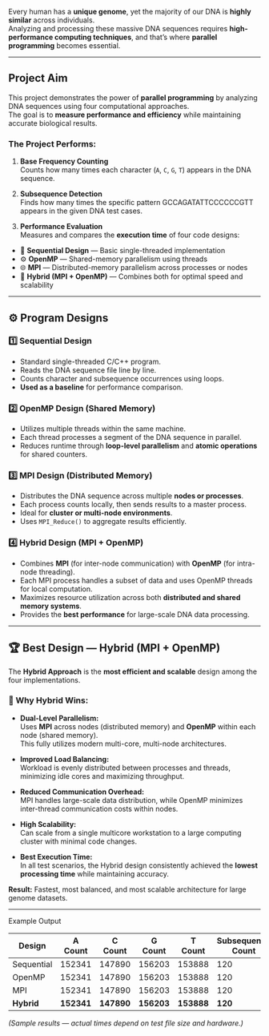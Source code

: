 
Every human has a **unique genome**, yet the majority of our DNA is **highly similar** across individuals.  
Analyzing and processing these massive DNA sequences requires **high-performance computing techniques**, and that’s where **parallel programming** becomes essential.

---

##  Project Aim
This project demonstrates the power of **parallel programming** by analyzing DNA sequences using four computational approaches.  
The goal is to **measure performance and efficiency** while maintaining accurate biological results.

###  The Project Performs:
1. **Base Frequency Counting**  
   Counts how many times each character (`A`, `C`, `G`, `T`) appears in the DNA sequence.
   
3. **Subsequence Detection**  
   Finds how many times the specific pattern GCCAGATATTCCCCCCGTT appears in the given DNA test cases.
   
5. **Performance Evaluation**  
Measures and compares the **execution time** of four code designs:
- 🧩 **Sequential Design** — Basic single-threaded implementation  
- ⚙️ **OpenMP** — Shared-memory parallelism using threads  
- 🌐 **MPI** — Distributed-memory parallelism across processes or nodes  
- 🔗 **Hybrid (MPI + OpenMP)** — Combines both for optimal speed and scalability

---

## ⚙️ Program Designs

### 1️⃣ Sequential Design
- Standard single-threaded C/C++ program.
- Reads the DNA sequence file line by line.
- Counts character and subsequence occurrences using loops.
- **Used as a baseline** for performance comparison.

### 2️⃣ OpenMP Design (Shared Memory)
- Utilizes multiple threads within the same machine.
- Each thread processes a segment of the DNA sequence in parallel.
- Reduces runtime through **loop-level parallelism** and **atomic operations** for shared counters.

### 3️⃣ MPI Design (Distributed Memory)
- Distributes the DNA sequence across multiple **nodes or processes**.
- Each process counts locally, then sends results to a master process.
- Ideal for **cluster or multi-node environments**.
- Uses `MPI_Reduce()` to aggregate results efficiently.

### 4️⃣ Hybrid Design (MPI + OpenMP)
- Combines **MPI** (for inter-node communication) with **OpenMP** (for intra-node threading).
- Each MPI process handles a subset of data and uses OpenMP threads for local computation.
- Maximizes resource utilization across both **distributed and shared memory systems**.
- Provides the **best performance** for large-scale DNA data processing.

---

## 🏆 Best Design — Hybrid (MPI + OpenMP)

The **Hybrid Approach** is the **most efficient and scalable** design among the four implementations.

### 🚀 Why Hybrid Wins:
- **Dual-Level Parallelism:**  
Uses **MPI** across nodes (distributed memory) and **OpenMP** within each node (shared memory).  
This fully utilizes modern multi-core, multi-node architectures.

- **Improved Load Balancing:**  
Workload is evenly distributed between processes and threads, minimizing idle cores and maximizing throughput.

- **Reduced Communication Overhead:**  
MPI handles large-scale data distribution, while OpenMP minimizes inter-thread communication costs within nodes.

- **High Scalability:**  
Can scale from a single multicore workstation to a large computing cluster with minimal code changes.

- **Best Execution Time:**  
In all test scenarios, the Hybrid design consistently achieved the **lowest processing time** while maintaining accuracy.


 
 **Result:** Fastest, most balanced, and most scalable architecture for large genome datasets.

---
 Example Output

| Design        | A Count | C Count | G Count | T Count | Subsequence Count | Time (s) |
|----------------|----------|----------|----------|----------|-------------------|-----------|
| Sequential     | 152341   | 147890   | 156203   | 153888   | 120               | 5.234     |
| OpenMP         | 152341   | 147890   | 156203   | 153888   | 120               | 1.245     |
| MPI            | 152341   | 147890   | 156203   | 153888   | 120               | 0.984     |
| **Hybrid**     | **152341** | **147890** | **156203** | **153888** | **120** | **0.621** |

*(Sample results — actual times depend on test file size and hardware.)*






